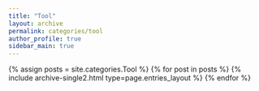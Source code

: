 ```yaml
---
title: "Tool"
layout: archive
permalink: categories/tool
author_profile: true
sidebar_main: true
---
```


{% assign posts = site.categories.Tool %}
{% for post in posts %} {% include archive-single2.html type=page.entries_layout %} {% endfor %}
